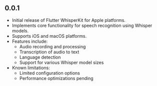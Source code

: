 ## 0.0.1

* Initial release of Flutter WhisperKit for Apple platforms.
* Implements core functionality for speech recognition using Whisper models.
* Supports iOS and macOS platforms.
* Features include:
  * Audio recording and processing
  * Transcription of audio to text
  * Language detection
  * Support for various Whisper model sizes
* Known limitations:
  * Limited configuration options
  * Performance optimizations pending

